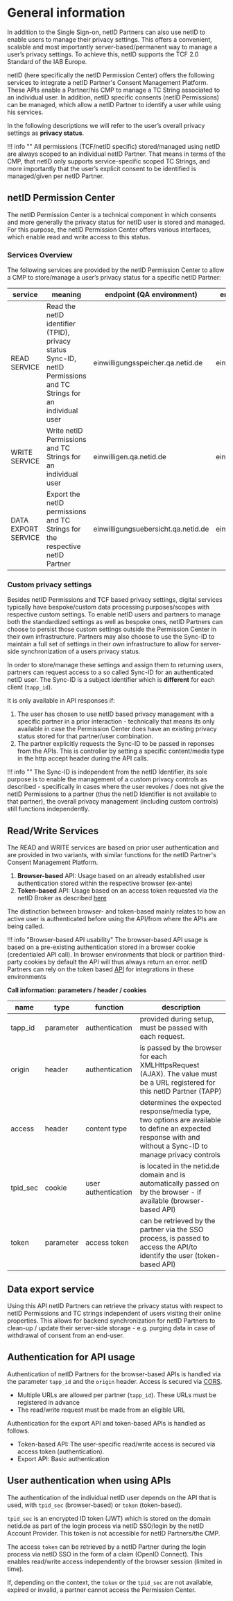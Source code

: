 # General information

In addition to the Single Sign-on, netID Partners can also use netID to enable users to manage their privacy settings. This offers a convenient, scalable and most importantly server-based/permanent way to manage a user’s privacy settings. To achieve this, netID supports the TCF 2.0 Standard of the IAB Europe.

netID (here specifically the netID Permission Center) offers the following services to integrate a netID Partner's Consent Management Platform. These APIs enable a Partner/his CMP to manage a TC String associated to an individual user. In addition, netID specific consents (netID Permissions) can be managed, which allow a netID Partner to identify a user while using his services.

In the following descriptions we will refer to the user’s overall privacy settings as **privacy status**.

!!! info  ""
    All permissions (TCF/netID specific) stored/managed using netID are always scoped to an individual netID Partner. That means in terms of the CMP, that netID only supports service-specific scoped TC Strings, and more importantly that the user’s explicit consent to be identified is managed/given per netID Partner.

## netID Permission Center

The netID Permission Center is a technical component in which consents and more generally the privacy status for netID user is stored and managed. For this purpose, the netID Permission Center offers various interfaces, which enable read and write access to this status.

### Services Overview

The following services are provided by the netID Permission Center to allow a CMP to store/manage a user’s privacy status for a specific netID Partner:

| service | meaning | endpoint (QA environment) | endpoint (LIVE environment) |
| ----------- | ----------- | ----------- | ----------- |
| READ SERVICE | Read the netID identifier (TPID), privacy status Sync-ID, netID Permissions and TC Strings for an individual user | einwilligungsspeicher.qa.netid.de | einwilligungsspeicher.netid.de |
| WRITE SERVICE | Write netID Permissions and TC Strings for an individual user | einwilligen.qa.netid.de | einwilligen.netid.de |
| DATA EXPORT SERVICE | Export the netID permissions and TC Strings for the respective netID Partner | einwilligungsuebersicht.qa.netid.de | einwilligungsuebersicht.netid.de |

### Custom privacy settings

Besides netID Permissions and TCF based privacy settings, digital services typically have bespoke/custom data processing purposes/scopes with respective custom settings. To enable netID users and partners to manage both the standardized settings as well as bespoke ones, netID Partners can choose to persist those custom settings outside the Permission Center in their own infrastructure. Partners may also choose to use the Sync-ID to maintain a full set of settings in their own infrastructure to allow for server-side synchronization of a users privacy status.

In order to store/manage these settings and assign them to returning users, partners can request access to a so called Sync-ID for an authenticated netID user. The Sync-ID is a subject identifier which is **different** for each client (`tapp_id`).  

It is only available in API responses if:

1. The user has chosen to use netID based privacy management with a specific partner in a prior interaction  - technically that means its only available in case the Permission Center does have an existing privacy status stored for that partner/user combination.
2. The partner explicitly requests the Sync-ID to be passed in reponses from the APIs. This is controller by setting a specific content/media type in the http accept header during the API calls.

!!! info  ""
    The Sync-ID is independent from the netID Identifier, its sole purpose is to enable the management of a custom privacy controls as described - specifically in cases where the user revokes / does not give the netID Permissions to a partner (thus the netID Identifier is not available to that partner), the overall privacy management (including custom controls) still functions independently.

## Read/Write Services

The READ and WRITE services are based on prior user authentication and are provided in two variants, with similar functions for the netID Partner's Consent Management Platform.

1. **Browser-based** API: Usage based on an already established user authentication stored within the respective browser (ex-ante)
2. **Token-based** API: Usage based on an access token requested via the netID Broker as described [here](access-token.md)

The distinction between browser- and token-based mainly relates to how an active user is authenticated before using the API/from where the APIs are being called.

!!! info  "Browser-based API usability"
    The browser-based API usage is based on a pre-existing authentication stored in a browser cookie (credentialed API call). In browser environments that block or partition third-party cookies by default the API will thus always return an error. netID Partners can rely on the token based [API](server-based.md) for integrations in these environments 

**Call information: parameters / header / cookies**

| name | type | function  | description |
| ----------- | ----------- | ----------- | ----------- |
| tapp_id | parameter | authentication | provided during setup, must be passed with each request. |
| origin | header | authentication | is passed by the browser for each XMLHttpsRequest (AJAX). The value must be a URL registered for this netID Partner (TAPP) |
| access | header | content type | determines the expected response/media type, two options are available to define an expected response with and without a Sync-ID to manage privacy controls |
| tpid_sec | cookie | user authentication | is located in the netid.de domain and is automatically passed on by the browser - if available (browser-based API) |
| token | parameter | access token | can be retrieved by the partner via the SSO process, is passed to access the API/to identify the user (token-based API) |

## Data export service

Using this API netID Partners can retrieve the privacy status with respect to netID Permissions and TC strings independent of users visiting their online properties. This allows for backend synchronization for netID Partners to clean-up / update their server-side storage - e.g. purging data in case of withdrawal of consent from an end-user.

## Authentication for API usage

Authentication of netID Partners for the browser-based APIs is handled via the parameter `tapp_id` and the `origin` header. Access is secured via [CORS](https://en.wikipedia.org/wiki/Cross-origin_resource_sharing).

- Multiple URLs are allowed per partner (`tapp_id`). These URLs must be registered in advance
- The read/write request must be made from an eligible URL

Authentication for the export API and token-based APIs is handled as follows.

- Token-based API: The user-specific read/write access is secured via access token (authentication).
- Export API: Basic authentication

## User authentication when using APIs

The authentication of the individual netID user depends on the API that is used, with `tpid_sec` (browser-based) or `token` (token-based).

`tpid_sec` is an encrypted ID token (JWT) which is stored on the domain netid.de as part of the login process via netID SSO/login by the netID Account Provider. This token is not accessible for netID Partners/the CMP.

The access `token` can be retrieved by a netID Partner during the login process via netID SSO in the form of a claim (OpenID Connect). This enables read/write access independently of the browser session (limited in time).

If, depending on the context, the `token` or the `tpid_sec` are not available, expired or invalid, a partner cannot access the Permission Center.
